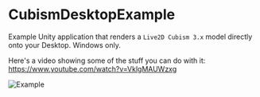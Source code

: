 # CubismDesktopExample
Example Unity application that renders a `Live2D Cubism 3.x` model directly onto your Desktop. Windows only.

Here's a video showing some of the stuff you can do with it: https://www.youtube.com/watch?v=VklgMAUWzxg


![Example](https://i.gyazo.com/a2b9bb5e34de6b1d3600ec21007e64ef.jpg)
